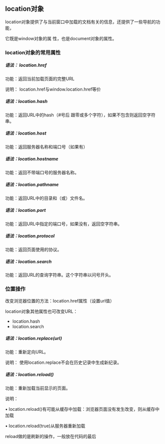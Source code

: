 ## location对象

location对象提供了与当前窗口中加载的文档有关的信息，还提供了一些导航的功能，

它既是window对象的属 性，也是document对象的属性。

### location对象的常用属性

##### 语法： location.href

功能：返回当前加载页面的完整URL

说明： location.href与window.location.href等价



##### 语法：location.hash

功能：返回URL中的hash（#号后 跟零或多个字符），如果不包含则返回空字符串。



##### 语法：location.host

功能：返回服务器名称和端口号（如果有）



##### 语法：location.hostname

功能：返回不带端口号的服务器名称。



##### 语法：location.pathname

功能：返回URL中的目录和（或）文件名。



##### 语法：location.port

功能：返回URL中指定的端口号，如果没有，返回空字符串。



##### 语法：location.protocol

功能：返回页面使用的协议。



##### 语法：location.search

功能：返回URL的查询字符串。这个字符串以问号开头。



### 位置操作

改变浏览器位置的方法：location.href属性（设置url值）

location对象其他属性也可改变URL：

- location.hash
- location.search



##### 语法：location.replace(url)

功能：重新定向URL。

说明： 使用location.replace不会在历史记录中生成新纪录。

##### 语法：location.reload()

功能：重新加载当前显示的页面。

说明：

• location.reload()有可能从缓存中加载：浏览器页面没有发生改变，则从缓存中加载

• location.reload(true)从服务器重新加载

reload做的是刷新的操作，一般放在代码的最后
